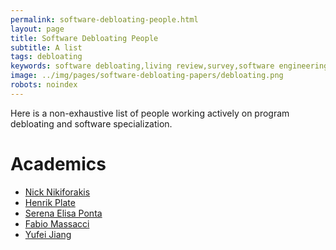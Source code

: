 ```yaml
---
permalink: software-debloating-people.html
layout: page
title: Software Debloating People
subtitle: A list
tags: debloating
keywords: software debloating,living review,survey,software engineering
image: ../img/pages/software-debloating-papers/debloating.png 
robots: noindex
---
```


<!-- Carbon ads -->
<div class="cesarcarbon">
   <script async type="text/javascript" src="//cdn.carbonads.com/carbon.js?serve=CESI52JM&placement=wwwcesarsotovaleronet" id="_carbonads_js"></script>
</div>

Here is a non-exhaustive list of people working actively on program debloating and software specialization.

# Academics

- [Nick Nikiforakis](https://scholar.google.com/citations?user=VgrmjeYAAAAJ)
- [Henrik Plate](https://scholar.google.com/citations?user=Kaleo5YAAAAJ&hl=en)
- [Serena Elisa Ponta](https://scholar.google.it/citations?user=DFVwF6sAAAAJ&hl=en)
- [Fabio Massacci](https://scholar.google.com/citations?user=gC_ZVPgAAAAJ&hl=en)
- [Yufei Jiang](https://scholar.google.com/citations?user=I3SIsn8AAAAJ&hl=en)



